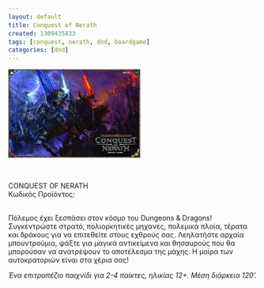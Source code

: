 ```yaml
---
layout: default
title: Conquest of Nerath
created: 1309435833
tags: [conquest, nerath, dnd, boardgame]
categories: [dnd]
---
```

<p class="rtecenter">
	<img alt="" src="/assets/images/nerath.jpg" style="width: 267px; height: 179px;" /></p>
<p class="rtecenter">
	&nbsp;</p>
<p>
	<span class="text01">CONQUEST OF NERATH</span><br />
	&Kappa;&omega;&delta;&iota;&kappa;ό&sigmaf; &Pi;&rho;&omicron;ϊό&nu;&tau;&omicron;&sigmaf;:<br />
	&nbsp;</p>
<p>
	&Pi;ό&lambda;&epsilon;&mu;&omicron;&sigmaf; έ&chi;&epsilon;&iota; &xi;&epsilon;&sigma;&pi;ά&sigma;&epsilon;&iota; &sigma;&tau;&omicron;&nu; &kappa;ό&sigma;&mu;&omicron; &tau;&omicron;&upsilon; Dungeons &amp; Dragons! &Sigma;&upsilon;&gamma;&kappa;&epsilon;&nu;&tau;&rho;ώ&sigma;&tau;&epsilon; &sigma;&tau;&rho;&alpha;&tau;ό, &pi;&omicron;&lambda;&iota;&omicron;&rho;&kappa;&eta;&tau;&iota;&kappa;έ&sigmaf; &mu;&eta;&chi;&alpha;&nu;έ&sigmaf;, &pi;&omicron;&lambda;&epsilon;&mu;&iota;&kappa;ά &pi;&lambda;&omicron;ί&alpha;, &tau;έ&rho;&alpha;&tau;&alpha; &kappa;&alpha;&iota; &delta;&rho;ά&kappa;&omicron;&upsilon;&sigmaf; &gamma;&iota;&alpha; &nu;&alpha; &epsilon;&pi;&iota;&tau;&epsilon;&theta;&epsilon;ί&tau;&epsilon; &sigma;&tau;&omicron;&upsilon;&sigmaf; &epsilon;&chi;&theta;&rho;&omicron;ύ&sigmaf; &sigma;&alpha;&sigmaf;. &Lambda;&epsilon;&eta;&lambda;&alpha;&tau;ή&sigma;&tau;&epsilon; &alpha;&rho;&chi;&alpha;ί&alpha; &mu;&pi;&omicron;&upsilon;&nu;&tau;&rho;&omicron;ύ&mu;&iota;&alpha;, &psi;ά&xi;&tau;&epsilon; &gamma;&iota;&alpha; &mu;&alpha;&gamma;&iota;&kappa;ά &alpha;&nu;&tau;&iota;&kappa;&epsilon;ί&mu;&epsilon;&nu;&alpha; &kappa;&alpha;&iota; &theta;&eta;&sigma;&alpha;&upsilon;&rho;&omicron;ύ&sigmaf; &pi;&omicron;&upsilon; &theta;&alpha; &mu;&pi;&omicron;&rho;&omicron;ύ&sigma;&alpha;&nu; &nu;&alpha; &alpha;&nu;&alpha;&tau;&rho;έ&psi;&omicron;&upsilon;&nu; &tau;&omicron; &alpha;&pi;&omicron;&tau;έ&lambda;&epsilon;&sigma;&mu;&alpha; &tau;&eta;&sigmaf; &mu;ά&chi;&eta;&sigmaf;. &Eta; &mu;&omicron;ί&rho;&alpha; &tau;&omega;&nu; &alpha;&upsilon;&tau;&omicron;&kappa;&rho;&alpha;&tau;&omicron;&rho;&iota;ώ&nu; &epsilon;ί&nu;&alpha;&iota; &sigma;&tau;&alpha; &chi;έ&rho;&iota;&alpha; &sigma;&alpha;&sigmaf;!</p>
<p>
	<em>Έ&nu;&alpha; &epsilon;&pi;&iota;&tau;&rho;&alpha;&pi;έ&zeta;&iota;&omicron; &pi;&alpha;&iota;&chi;&nu;ί&delta;&iota; &gamma;&iota;&alpha; 2-4 &pi;&alpha;ί&kappa;&tau;&epsilon;&sigmaf;, &eta;&lambda;&iota;&kappa;ί&alpha;&sigmaf; 12+. &Mu;έ&sigma;&eta; &delta;&iota;ά&rho;&kappa;&epsilon;&iota;&alpha; 120&rsquo;.</em></p>
